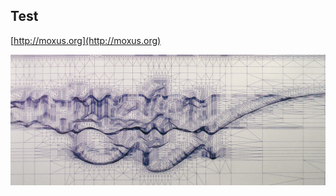 Test
---

[http://moxus.org](http://moxus.org)



![sample-1](./images/09WUiM9Upgkghrx2fOA3VcL6.jpg)